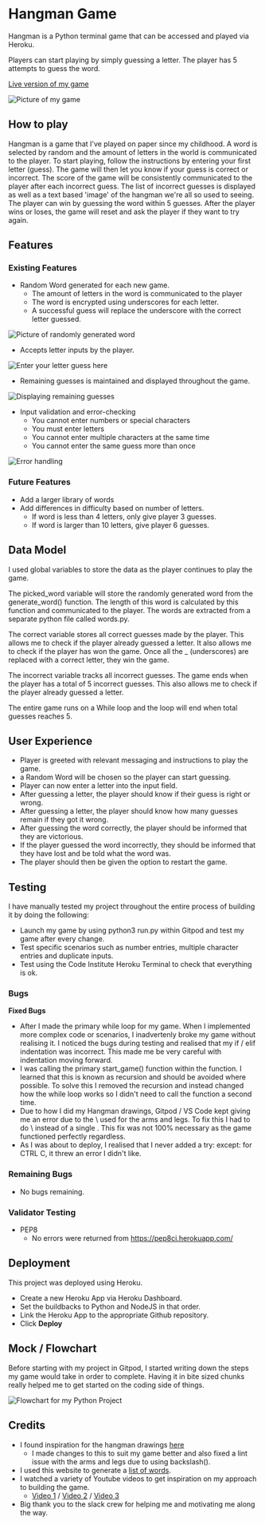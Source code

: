 # Hangman Game

Hangman is a Python terminal game that can be accessed and played via Heroku. 

Players can start playing by simply guessing a letter. The player has 5 attempts to guess the word. 

[Live version of my game](https://gary-project-3.herokuapp.com/)

![Picture of my game](https://garys007.github.io/Project-3/assets/images/responsive.png)

## How to play

Hangman is a game that I've played on paper since my childhood. A word is selected by random and the amount of letters in the world is communicated to the player.
To start playing, follow the instructions by entering your first letter (guess).
The game will then let you know if your guess is correct or incorrect. 
The score of the game will be consistently communicated to the player after each incorrect guess. 
The list of incorrect guesses is displayed as well as a text based 'image' of the hangman we're all so used to seeing. 
The player can win by guessing the word within 5 guesses. 
After the player wins or loses, the game will reset and ask the player if they want to try again.

## Features

### Existing Features

* Random Word generated for each new game.
    * The amount of letters in the word is communicated to the player
    * The word is encrypted using underscores for each letter.
    * A successful guess will replace the underscore with the correct letter guessed.

![Picture of randomly generated word](https://garys007.github.io/Project-3/assets/images/random.png)

* Accepts letter inputs by the player.

![Enter your letter guess here](https://garys007.github.io/Project-3/assets/images/letter.png)

* Remaining guesses is maintained and displayed throughout the game.

![Displaying remaining guesses](https://garys007.github.io/Project-3/assets/images/guesses.png)

* Input validation and error-checking
    * You cannot enter numbers or special characters
    * You must enter letters
    * You cannot enter multiple characters at the same time
    * You cannot enter the same guess more than once

![Error handling](https://garys007.github.io/Project-3/assets/images/errors.png)

### Future Features
* Add a larger library of words
* Add differences in difficulty based on number of letters.
    * If word is less than 4 letters, only give player 3 guesses.
    * If word is larger than 10 letters, give player 6 guesses.

## Data Model
I used global variables to store the data as the player continues to play the game.

The picked_word variable will store the randomly generated word from the generate_word() function. 
The length of this word is calculated by this function and communicated to the player.
The words are extracted from a separate python file called words.py.

The correct variable stores all correct guesses made by the player. 
This allows me to check if the player already guessed a letter.
It also allows me to check if the player has won the game. Once all the _ (underscores) are replaced with a correct letter,
they win the game.

The incorrect variable tracks all incorrect guesses. The game ends when the player has a total of 5 incorrect guesses.
This also allows me to check if the player already guessed a letter.

The entire game runs on a While loop and the loop will end when total guesses reaches 5.

## User Experience

* Player is greeted with relevant messaging and instructions to play the game.
* a Random Word will be chosen so the player can start guessing.
* Player can now enter a letter into the input field.
* After guessing a letter, the player should know if their guess is right or wrong.
* After guessing a letter, the player should know how many guesses remain if they got it wrong.
* After guessing the word correctly, the player should be informed that they are victorious.
* If the player guessed the word incorrectly, they should be informed that they have lost and be told what the word was.
* The player should then be given the option to restart the game.


## Testing

I have manually tested my project throughout the entire process of building it by doing the following:
* Launch my game by using python3 run.py within Gitpod and test my game after every change.
* Test specific scenarios such as number entries, multiple character entries and duplicate inputs.
* Test using the Code Institute Heroku Terminal to check that everything is ok.

### Bugs

**Fixed Bugs**

* After I made the primary while loop for my game. When I implemented more complex code or scenarios, I inadvertenly broke my game without realising it. 
I noticed the bugs during testing and realised that my if / elif indentation was incorrect. This made me be very careful with indentation moving forward.
* I was calling the primary start_game() function within the function. I learned that this is known as recursion and should be avoided where possible. 
To solve this I removed the recursion and instead changed how the while loop works so I didn't need to call the function a second time.
* Due to how I did my Hangman drawings, Gitpod / VS Code kept giving me an error due to the \ used for the arms and legs. To fix this I had to do \\ instead of a single \.
This fix was not 100% necessary as the game functioned perfectly regardless.
* As I was about to deploy, I realised that I never added a try: except: for CTRL C, it threw an error I didn't like. 

### Remaining Bugs

* No bugs remaining.

### Validator Testing

* PEP8
    * No errors were returned from https://pep8ci.herokuapp.com/

## Deployment

This project was deployed using Heroku.

* Create a new Heroku App via Heroku Dashboard.
* Set the buildbacks to Python and NodeJS in that order.
* Link the Heroku App to the appropriate Github repository.
* Click **Deploy**

## Mock / Flowchart

Before starting with my project in Gitpod, I started writing down the steps my game would take in order to complete.
Having it in bite sized chunks really helped me to get started on the coding side of things.

![Flowchart for my Python Project](https://garys007.github.io/Project-3/assets/images/mock.png)

## Credits

* I found inspiration for the hangman drawings [here](https://itsourcecode.com/free-projects/python-projects/hangman-game-in-python-with-source-code/)
    * I made changes to this to suit my game better and also fixed a lint issue with the arms and legs due to using backslash(\). 
* I used this website to generate a [list of words](https://www.randomlists.com/random-words).
* I watched a variety of Youtube videos to get inspiration on my approach to building the game. 
    * [Video 1](https://www.youtube.com/watch?v=cJJTnI22IF8&t=103s&ab_channel=KylieYing) / [Video 2](https://www.youtube.com/watch?v=pFvSb7cb_Us&ab_channel=ShaunHalverson) / [Video 3](https://www.youtube.com/watch?v=6G4n3oY5Svo&ab_channel=YujianTang)
* Big thank you to the slack crew for helping me and motivating me along the way.    